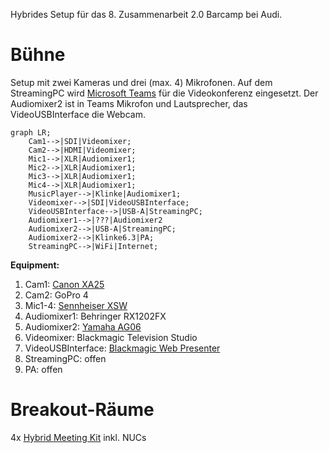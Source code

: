  Hybrides Setup für das 8. Zusammenarbeit 2.0 Barcamp bei Audi.

# Bühne
Setup mit zwei Kameras und drei (max. 4) Mikrofonen. Auf dem StreamingPC wird [Microsoft Teams](https://wiki.cogneon.de/Microsoft_Teams) für die Videokonferenz eingesetzt. Der Audiomixer2 ist in Teams Mikrofon und Lautsprecher, das VideoUSBInterface die Webcam.

```mermaid
graph LR;
    Cam1-->|SDI|Videomixer;
    Cam2-->|HDMI|Videomixer;
    Mic1-->|XLR|Audiomixer1;
    Mic2-->|XLR|Audiomixer1;
    Mic3-->|XLR|Audiomixer1;
    Mic4-->|XLR|Audiomixer1;
    MusicPlayer-->|Klinke|Audiomixer1;
    Videomixer-->|SDI|VideoUSBInterface;
    VideoUSBInterface-->|USB-A|StreamingPC;
    Audiomixer1-->|???|Audiomixer2
    Audiomixer2-->|USB-A|StreamingPC;
    Audiomixer2-->|Klinke6.3|PA;
    StreamingPC-->|WiFi|Internet;
```

**Equipment:**

1. Cam1: [Canon XA25](https://wiki.cogneon.de/Canon_XA25)
1. Cam2: GoPro 4
1. Mic1-4: [Sennheiser XSW](https://wiki.cogneon.de/Sennheiser_XSW)
1. Audiomixer1: Behringer RX1202FX
1. Audiomixer2: [Yamaha AG06](https://wiki.cogneon.de/Yamaha_AG_Serie)
1. Videomixer: Blackmagic Television Studio
1. VideoUSBInterface: [Blackmagic Web Presenter](https://wiki.cogneon.de/Blackmagic_Web_Presenter)
1. StreamingPC: offen
1. PA: offen

# Breakout-Räume
4x [Hybrid Meeting Kit](https://wiki.cogneon.de/hmk) inkl. NUCs
